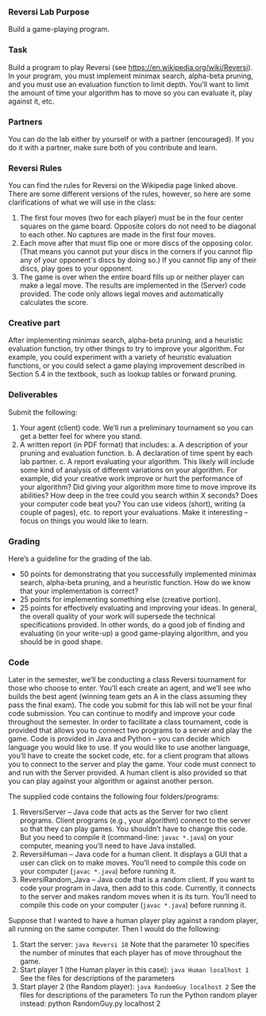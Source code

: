 ### Reversi Lab Purpose
Build a game-playing program.

### Task
Build a program to play Reversi (see https://en.wikipedia.org/wiki/Reversi). In your program, you must implement minimax search, alpha-beta pruning, and you must use an evaluation function to limit depth. You’ll want to limit the amount of time your algorithm has to move so you can evaluate it, play against it, etc.

### Partners
You can do the lab either by yourself or with a partner (encouraged). If you do it with a partner, make sure both of you contribute and learn.

### Reversi Rules
You can find the rules for Reversi on the Wikipedia page linked above. There are some different versions of the rules, however, so here are some clarifications of what we will use in the class:

1. The first four moves (two for each player) must be in the four center squares on the game board. Opposite colors do not need to be diagonal to each other. No captures are made in the first four moves.
2. Each move after that must flip one or more discs of the opposing color. (That means you cannot put your discs in the corners if you cannot flip any of your opponent's discs by doing so.) If you cannot flip any of their discs, play goes to your opponent.
3. The game is over when the entire board fills up or neither player can make a legal move.
The results are implemented in the (Server) code provided. The code only allows legal moves and automatically calculates the score.

### Creative part
After implementing minimax search, alpha-beta pruning, and a heuristic evaluation function, try other things to try to improve your algorithm. For example, you could experiment with a variety of heuristic evaluation functions, or you could select a game playing improvement described in Section 5.4 in the textbook, such as lookup tables or forward pruning.

### Deliverables
Submit the following:
1. Your agent (client) code. We’ll run a preliminary tournament so you can get a better feel for
where you stand.
2. A written report (in PDF format) that includes:
a. A description of your pruning and evaluation function.
b. A declaration of time spent by each lab partner.
c. A report evaluating your algorithm. This likely will include some kind of analysis of
different variations on your algorithm. For example, did your creative work improve or hurt the performance of your algorithm? Did giving your algorithm more time to move improve its abilities? How deep in the tree could you search within X seconds? Does your computer code beat you? You can use videos (short), writing (a couple of pages), etc. to report your evaluations. Make it interesting – focus on things you would like to learn.
  
### Grading
Here’s a guideline for the grading of the lab.
- 50 points for demonstrating that you successfully implemented minimax search, alpha-beta
pruning, and a heuristic function. How do we know that your implementation is correct?
- 25 points for implementing something else (creative portion).
- 25 points for effectively evaluating and improving your ideas.
In general, the overall quality of your work will supersede the technical specifications provided. In other words, do a good job of finding and evaluating (in your write-up) a good game-playing algorithm, and you should be in good shape.

### Code
Later in the semester, we’ll be conducting a class Reversi tournament for those who choose to enter. You’ll each create an agent, and we’ll see who builds the best agent (winning team gets an A in the class assuming they pass the final exam). The code you submit for this lab will not be your final code submission. You can continue to modify and improve your code throughout the semester.
In order to facilitate a class tournament, code is provided that allows you to connect two programs to a server and play the game. Code is provided in Java and Python – you can decide which language you would like to use. If you would like to use another language, you’ll have to create the socket code, etc. for a client program that allows you to connect to the server and play the game. Your code must connect to and run with the Server provided. A human client is also provided so that you can play against your algorithm or against another person.

The supplied code contains the following four folders/programs:
1. ReversiServer – Java code that acts as the Server for two client programs. Client programs (e.g.,
your algorithm) connect to the server so that they can play games. You shouldn’t have to change this code. But you need to compile it (command-line: `javac *.java`) on your computer, meaning you’ll need to have Java installed.
2. ReversiHuman – Java code for a human client. It displays a GUI that a user can click on to make moves. You’ll need to compile this code on your computer (`javac *.java`) before running it.
3. ReversiRandom_Java – Java code that is a random client. If you want to code your program in Java, then add to this code. Currently, it connects to the server and makes random moves when it is its turn. You’ll need to compile this code on your computer (`javac *.java`) before running it.

Suppose that I wanted to have a human player play against a random player, all running on the same computer. Then I would do the following:
1. Start the server: `java Reversi 10`
Note that the parameter 10 specifies the number of minutes that each player has of move throughout the game.
2. Start player 1 (the Human player in this case): `java Human localhost 1` See the files for descriptions of the parameters
3. Start player 2 (the Random player): `java RandomGuy localhost 2` See the files for descriptions of the parameters
To run the Python random player instead: python RandomGuy.py localhost 2